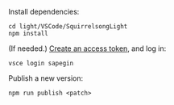 Install dependencies:

```
cd light/VSCode/SquirrelsongLight
npm install
```

(If needed.) [Create an access token](https://sapegin.visualstudio.com/_usersSettings/tokens), and log in:

```
vsce login sapegin
```

Publish a new version:

```
npm run publish <patch>
```
